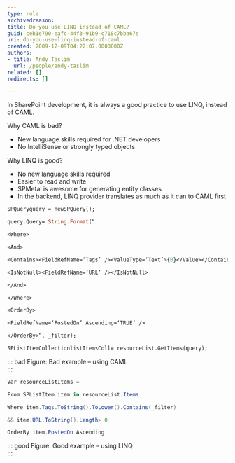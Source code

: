 ```yaml
---
type: rule
archivedreason: 
title: Do you use LINQ instead of CAML?
guid: ceb1e790-eafc-44f3-91b9-c718c7bba67e
uri: do-you-use-linq-instead-of-caml
created: 2009-12-09T04:22:07.0000000Z
authors:
- title: Andy Taslim
  url: /people/andy-taslim
related: []
redirects: []

---
```


In SharePoint development, it is always a good practice to use LINQ, instead of CAML.

<!--endintro-->

Why CAML is bad? 
* New language skills required for .NET developers
* No IntelliSense or strongly typed objects

Why LINQ is good?

* No new language skills required
* Easier to read and write
* SPMetal is awesome for generating entity classes
* In the backend, LINQ provider translates as much as it can to CAML first

``` ocaml
SPQueryquery = newSPQuery(); 

query.Query= String.Format(“

<Where>

<And>

<Contains><FieldRefName=‘Tags’ /><ValueType=‘Text’>{0}</Value></Contains>

<IsNotNull><FieldRefName=‘URL’ /></IsNotNull>

</And>

</Where>

<OrderBy>

<FieldRefName=‘PostedOn’ Ascending=‘TRUE’ />

</OrderBy>”, _filter);

SPListItemCollectionlistItemsColl= resourceList.GetItems(query);
```
::: bad
Figure: Bad example – using CAML  
:::


``` cs
Var resourceListItems =

From SPListItem item in resourceList.Items

Where item.Tags.ToString().ToLower().Contains(_filter)

&& item.URL.ToString().Length> 0

OrderBy item.PostedOn Ascending
```
::: good
Figure: Good example – using LINQ  
:::
